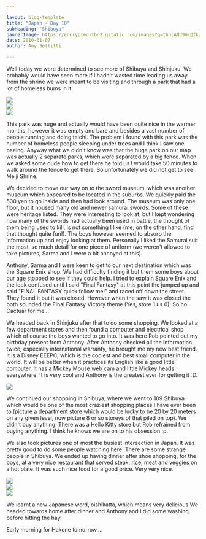 ```yaml
---

layout: blog-template
title: "Japan - Day 10"
subHeading: "Shibuya"
bannerImage: https://encrypted-tbn2.gstatic.com/images?q=tbn:ANd9GcQfkosNw-i8kfLs6q8nnTX8JtVpH12AcGxjPbHlDfEx_kGjx1ru
date: 2010-01-07
author: Amy Sellitti

---
```

Well today we were determined to see more of Shibuya and Shinjuku. We probably would have seen more if I hadn't wasted time leading us away from the shrine we were meant to be visiting and through a park that had a lot of homeless bums in it.

<div class="center-image"><img src="https://lh3.googleusercontent.com/a7zo1hipaqXiW-0h9rm2DREUoKma3U8am1dCMoLHyBoFNQ2m8irnTbYPejQtquF5QDtOWCY8xVZShdHXOck8Xgz2EatvowKVwSbC60h61HX-wCnRXFrMRnTsQfxrlWBwcuyg1A" /></div>
<div class="center-image"><img src="https://lh3.googleusercontent.com/5y14QivTucPWJ4bdydo43BsBe5hLTFrl8F_TMKOcKwqAcYdkjMv5PzKLmW0g--8mV2VgkkjQ7Bz4axZlQ549rP-6ScmLOl7E4b_oL2v0LCJwIwRXybSQ74p4mVgiVwcGGWBUhA" /></div>
<div class="center-image"><img src="https://lh3.googleusercontent.com/_ikiZXx0MbLQVpQQtmC-udBRpmlrYlUCCOsTNvpWIwlA6Kq9_8dk8Vk4L0vcnK-sAtYSOmCRUpIpgBpETbtLhRSrAL6xY6K75PgAsgTdjaapjiylCp4fPrSYVcyFSyQa26cXnQ" /></div>

This park was huge and actually would have been quite nice in the warmer months, however it was empty and bare and besides a vast number of people running and doing taichi. The problem I found with this park was the number of homeless people sleeping under trees and I think I saw one peeing. Anyway what we didn't know was that the huge park on our map was actually 2 separate parks, which were separated by a big fence. When we asked some dude how to get there he told us I would take 50 minutes to walk around the fence to get there. So unfortunately we did not get to see Meiji Shrine.

We decided to move our way on to the sword museum, which was another museum which appeared to be located in the suburbs. We quickly paid the 500 yen to go inside and then had look around. The museum was only one floor, but it housed many old and newer samurai swords. Some of these were heritage listed. They were interesting to look at, but I kept wondering how many of the swords had actually been used in battle, the thought of them being used to kill, is not something I like (me, on the other hand, find that thought quite fun!). The boys however seemed to absorb the information up and enjoy looking at them. Personally I liked the Samurai suit the most, so much detail for one piece of uniform (we weren't allowed to take pictures, Sarma and I were a bit annoyed at this).

Anthony, Sarma and I were keen to get to our next destination which was the Square Enix shop. We had difficulty finding it but them some boys about our age stopped to see if they could help. I tried to explain Square Enix and the look confused until I said "Final Fantasy" at this point the jumped up and said "FINAL FANTASY quick follow me!" and raced off down the street. They found it but it was closed. However when the saw it was closed the both sounded the Final Fantasy Victory theme (Yes, store 1 us 0). So no Cactuar for me...

We headed back in Shinjuku after that to do some shopping. We looked at a few department stores and then found a computer and electrical shop which of course the boys wanted to go into. It was here Rob pointed out my birthday present from Anthony. After Anthony checked all the information twice, especially international warranty, he brought me my new best friend. It is a Disney EEEPC, which is the coolest and best small computer in the world. It will be better when it practices its English like a good little computer. It has a Mickey Mouse web cam and little Mickey heads everywhere. It is very cool and Anthony is the greatest ever for getting it :D.

<div class="center-image"><img src="https://lh3.googleusercontent.com/jIaBN2qHxVbLQ2otv6FrdMnSjWjpPEnFDJ1C2xuzxmYm5HKtNPilBHisQK_1vMimbtPYN94-WqlZxUZ_jJdynFpukDIClxBuE0b1oJqBlo67X8iKu3NJ-PNrWGaNEw9vi5-UUw" /></div>

We continued our shopping in Shibuya, where we went to 109 Shibuya which would be one of the most craziest shopping places I have ever been to (picture a department store which would be lucky to be 20 by 20 meters on any given level, now picture 8 or so storeys of that piled on top). We didn't buy anything. There was a Hello Kitty store but Rob refrained from buying anything. I think he knows we are on to his obsession :p.

We also took pictures one of most the busiest intersection in Japan. It was pretty good to do some people watching here. There are some strange people in Shibuya. We ended up having dinner after shoe shopping, for the boys, at a very nice restaurant that served steak, rice, meat and veggies on a hot plate. It was such nice food for a good price. Very very nice.

<div class="center-image"><img src="https://lh3.googleusercontent.com/LESLED7bD6ETVyHrbY3GE7Vx1jfsrbkKV7T3m0-RsveRrNMoi9aaC3gk4KdMjSeZK2qySlfx_uIXxk91g9osixZjSriMfoF6KUfXc7TufICcxPuYLd4cPRdrhbPEpqSLDgz_9w" /></div>
<div class="center-image"><img src="https://lh3.googleusercontent.com/Lgc0Y2JTIDbIk3REQtGzohnSzW5cVbY4qEHtVUn1NgEvRBR1owLmk69njWFndF-fQQ5TgHpbdLbLA4wI8JYmilOPThDgTLUD9TU8S-tyNwTf8N2tCvtDjM5HKXCPZV_gt8AVoA" /></div>
<div class="center-image"><img src="https://lh3.googleusercontent.com/YnyZB8NdF6npkeHTgCe791EVCSb8qdPc86FAjRQCd9hujety9g6GJGIwl0_5cJvVBwUCffSodbLU_a57B2n6sP1rxBOTkrUgUsUS_xvF5GDSabZX5zo-1pg_3j0LYlnGxyIEAg" /></div>

We learnt a new Japanese word, oishikatta, which means very delicious.We headed towards home after dinner and Anthony and I did some washing before hitting the hay.

Early morning for Hakone tomorrow....
